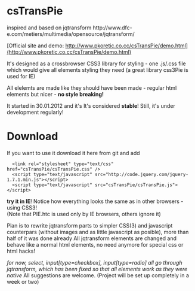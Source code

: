 <h1>
      csTransPie
</h1>inspired and based on jqtransform http://www.dfc-e.com/metiers/multimedia/opensource/jqtransform/   

[Official site and demo: http://www.pkoretic.co.cc/csTransPie/demo.html](http://www.pkoretic.co.cc/csTransPie/demo.html)



It's designed as a crossbrowser CSS3 library for styling - one .js/.css file which would give all elements styling they need
(a great library css3Pie is used for IE)  

All elelemts are made like they should have been made - regular html elements but nicer - **no style breaking!**  

It started in 30.01.2012 and it's It's considered **stable**! Still, it's under development regularly!  

Download
=======================
If you want to use it download it here from git and add  

      <link rel="stylesheet" type="text/css" href="csTransPie/csTransPie.css" />  
      <script type="text/javascript" src="http://code.jquery.com/jquery-1.7.1.min.js"></script>  
      <script type="text/javascript" src="csTransPie/csTransPie.js"></script>  


**try it in IE**! Notice how everything looks the same as in other browsers - using CSS3!  
(Note that PIE.htc is used only by IE browsers, others ignore it)

Plan is to rewrite jqtransform parts to simpler CSS(3) and javascript counterpars (without images and as little javascript as posible), more than half of it was done already
All jqtransform elements are changed and behave like a normal html elements, no need anymore for special css or html hacks!  

<em>
      for now, select, input[type=checkbox], input[type=radio] all go through jqtransform, which has been fixed so that all elements work as they were native
</em>
All suggestions are welcome.
(Project will be set up completely in a week or two)